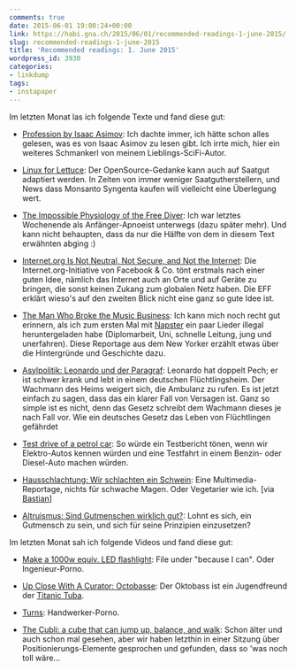 ```yaml
---
comments: true
date: 2015-06-01 19:00:24+00:00
link: https://habi.gna.ch/2015/06/01/recommended-readings-1-june-2015/
slug: recommended-readings-1-june-2015
title: 'Recommended readings: 1. June 2015'
wordpress_id: 3930
categories:
- linkdump
tags:
- instapaper
---
```


Im letzten Monat las ich folgende Texte und fand diese gut:





  * [Profession by Isaac Asimov](http://www.inf.ufpr.br/renato/profession.html): Ich dachte immer, ich hätte schon alles gelesen, was es von Isaac Asimov zu lesen gibt. Ich irrte mich, hier ein weiteres Schmankerl von meinem Lieblings-SciFi-Autor.


  * [Linux for Lettuce](http://www.vqronline.org/reporting-articles/2014/05/linux-lettuce): Der OpenSource-Gedanke kann auch auf Saatgut adaptiert werden. In Zeiten von immer weniger Saatgutherstellern, und News dass Monsanto Syngenta kaufen will vielleicht eine Überlegung wert.


  * [The Impossible Physiology of the Free Diver](http://m.nautil.us/issue/22/slow/the-impossible-physiology-of-the-free-diver): Ich war letztes Wochenende als Anfänger-Apnoeist unterwegs (dazu später mehr). Und kann nicht behaupten, dass da nur die Hälfte von dem in diesem Text erwähnten abging :)


  * [Internet.org Is Not Neutral, Not Secure, and Not the Internet](https://www.eff.org/deeplinks/2015/05/internetorg-not-neutral-not-secure-and-not-internet): Die Internet.org-Initiative von Facebook & Co. tönt erstmals nach einer guten Idee, nämlich das Internet auch an Orte und auf Geräte zu bringen, die sonst keinen Zukang zum globalen Netz haben. Die EFF erklärt wieso's auf den zweiten Blick nicht eine ganz so gute Idee ist.


  * [The Man Who Broke the Music Business](http://www.newyorker.com/magazine/2015/04/27/the-man-who-broke-the-music-business): Ich kann mich noch recht gut erinnern, als ich zum ersten Mal mit [Napster](https://en.wikipedia.org/wiki/Napster) ein paar Lieder illegal heruntergeladen habe (Diplomarbeit, Uni, schnelle Leitung, jung und unerfahren). Diese Reportage aus dem New Yorker erzählt etwas über die Hintergründe und Geschichte dazu.


  * [Asylpolitik: Leonardo und der Paragraf](http://www.zeit.de/2015/16/asylpolitik-fluechtlinge): Leonardo hat doppelt Pech; er ist schwer krank und lebt in einem deutschen Flüchtlingsheim. Der Wachmann des Heims weigert sich, die Ambulanz zu rufen. Es ist jetzt einfach zu sagen, dass das ein klarer Fall von Versagen ist. Ganz so simple ist es nicht, denn das Gesetz schreibt dem Wachmann dieses je nach Fall vor. Wie ein deutsches Gesetz das Leben von Flüchtlingen gefährdet


  * [Test drive of a petrol car](http://teslaclubsweden.se/test-drive-of-a-petrol-car/): So würde ein Testbericht tönen, wenn wir Elektro-Autos kennen würden und eine Testfahrt in einem  Benzin- oder Diesel-Auto machen würden.


  * [Hausschlachtung: Wir schlachten ein Schwein](http://www.zeit.de/zeit-magazin/essen-trinken/2015-04/hausschlachtung-schwein-bauernhof): Eine Multimedia-Reportage, nichts für schwache Magen. Oder Vegetarier wie ich. [via [Bastian](https://blog.dasrecht.net/2015/04/19/angelesen-16/)]


  * [Altruismus: Sind Gutmenschen wirklich gut?](http://www.zeit.de/gesellschaft/2015-04/altruismus-gutmensch-motive/komplettansicht): Lohnt es sich, ein Gutmensch zu sein, und sich für seine Prinzipien einzusetzen?



Im letzten Monat sah ich folgende Videos und fand diese gut:



  * [Make a 1000w equiv. LED flashlight](https://www.youtube.com/watch?v=c--5c3Egv4E): File under "because I can". Oder Ingenieur-Porno.


  * [Up Close With A Curator: Octobasse](https://www.youtube.com/watch?v=12X-i9YHzmE): Der Oktobass ist ein Jugendfreund der [Titanic Tuba](https://www.youtube.com/watch?v=OK1GDkvFdL4). 


  * [Turns](https://vimeo.com/126545288): Handwerker-Porno.


  * [The Cubli: a cube that can jump up, balance, and walk](https://www.youtube.com/watch?v=n_6p-1J551Y): Schon älter und auch schon mal gesehen, aber wir haben letzthin in einer Sitzung über Positionierungs-Elemente gesprochen und gefunden, dass so 'was noch toll wäre...



